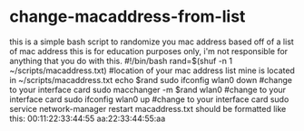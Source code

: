 # change-macaddress-from-list
this is a simple bash script to randomize you mac address based off of a list of mac address this is for education purposes only, i'm not responsible for anything that you do with this.  #!/bin/bash  rand=$(shuf -n 1 ~/scripts/macaddress.txt) #location of your mac address list mine is located in ~/scripts/macaddress.txt echo $rand sudo ifconfig wlan0 down #change to your interface card  sudo macchanger -m $rand wlan0 #change to your interface card  sudo ifconfig wlan0 up #change to your interface card  sudo service network-manager restart   macaddress.txt should be formatted like this: 00:11:22:33:44:55 aa:22:33:44:55:aa
